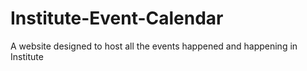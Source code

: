 # Institute-Event-Calendar
A website designed to host all the events happened and happening in Institute
